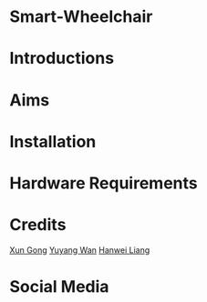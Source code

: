 # Smart-Wheelchair 
# Introductions
# Aims
# Installation
#
#
# Hardware Requirements
# 
# Credits
[Xun Gong](https://github.com/gongsmith)
[Yuyang Wan](https://github.com/jkZoidberg)
[Hanwei Liang](https://github.com/BrippoLiang)
# Social Media
